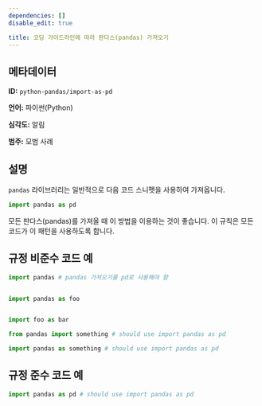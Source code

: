 ```yaml
---
dependencies: []
disable_edit: true

title: 코딩 가이드라인에 따라 판다스(pandas) 가져오기
---
```

## 메타데이터
**ID:** `python-pandas/import-as-pd`

**언어:** 파이썬(Python)

**심각도:** 알림

**범주:** 모범 사례

## 설명
`pandas` 라이브러리는 일반적으로 다음 코드 스니펫을 사용하여 가져옵니다.

```python
import pandas as pd
```

모든 판다스(pandas)를 가져올 때 이 방법을 이용하는 것이 좋습니다. 이 규칙은 모든 코드가 이 패턴을 사용하도록 합니다.

## 규정 비준수 코드 예
```python
import pandas # pandas 가져오기를 pd로 사용해야 함


import pandas as foo


import foo as bar
```

```python
from pandas import something # should use import pandas as pd

```

```python
import pandas as something # should use import pandas as pd
```

## 규정 준수 코드 예
```python
import pandas as pd # should use import pandas as pd
```
